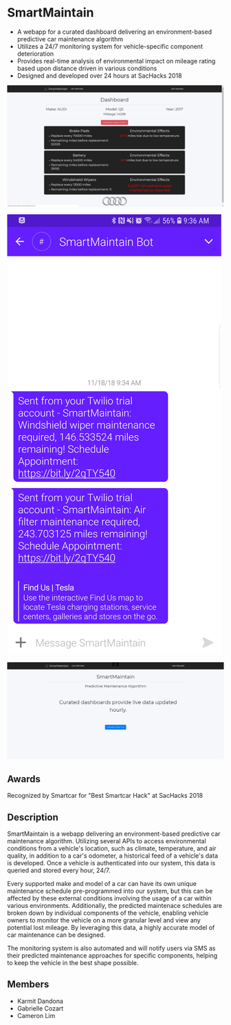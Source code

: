 # SmartMaintain
  * A webapp for a curated dashboard delivering an environment-based predictive car maintenance algorithm
  * Utilizes a 24/7 monitoring system for vehicle-specific component deterioration
  * Provides real-time analysis of environmental impact on mileage rating based upon distance driven in various conditions
  * Designed and developed over 24 hours at SacHacks 2018

![Audi Dashboard](https://raw.githubusercontent.com/karmitdandona/SacHacks2018/master/DemoImages/AudiDashboard.JPG "Audi Dashboard")

![SMS Notifications](https://raw.githubusercontent.com/karmitdandona/SacHacks2018/master/DemoImages/smsnotifications.jpg "SMS Notifications")

![Homepage](https://raw.githubusercontent.com/karmitdandona/SacHacks2018/master/DemoImages/homepage.JPG "Homepage")

## Awards
Recognized by Smartcar for "Best Smartcar Hack" at SacHacks 2018

## Description
SmartMaintain is a webapp delivering an environment-based predictive car maintenance algorithm. Utilizing several APIs to access environmental conditions from a vehicle's location, such as climate, temperature, and air quality, in addition to a car's odometer, a historical feed of a vehicle's data is developed. Once a vehicle is authenticated into our system, this data is queried and stored every hour, 24/7.

Every supported make and model of a car can have its own unique maintenance schedule pre-programmed into our system, but this can be affected by these external conditions involving the usage of a car within various environments. Additionally, the predicted maintenace schedules are broken down by individual components of the vehicle, enabling vehicle owners to monitor the vehicle on a more granular level and view any potential lost mileage. By leveraging this data, a highly accurate model of car maintenance can be designed.

The monitoring system is also automated and will notify users via SMS as their predicted maintenance approaches for specific components, helping to keep the vehicle in the best shape possible.

## Members
  * Karmit Dandona
  * Gabrielle Cozart
  * Cameron Lim